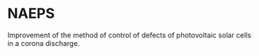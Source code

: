 # NAEPS
Improvement of the method of control of defects of photovoltaic solar cells in a corona discharge.

